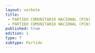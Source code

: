 ```yaml
---
layout: verbete
title:
 - PARTIDO COMUNITARIO NACIONAL (PCN)
 - PARTIDO COMUNITÁRIO NACIONAL (PCN)
published: true
edition: 1  
type: T
subtype: Partido
---
```


